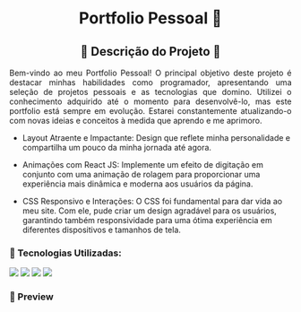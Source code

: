 <h1 align="center">Portfolio Pessoal  🚀 </h1> 

<h2 align='center'> 📜 Descrição do Projeto 📜 </h2> 

<p align="justify">Bem-vindo ao meu Portfolio Pessoal! O principal objetivo deste projeto é destacar minhas habilidades como programador, apresentando uma seleção de projetos pessoais e as tecnologias que domino. Utilizei o conhecimento adquirido até o momento para desenvolvê-lo, mas este portfolio está sempre em evolução. Estarei constantemente atualizando-o com novas ideias e conceitos à medida que aprendo e me aprimoro.</p>

- Layout Atraente e Impactante: Design que reflete minha personalidade e compartilha um pouco da minha jornada até agora.

- Animações com React JS: Implemente um efeito de digitação em conjunto com uma animação de rolagem para proporcionar uma experiência mais dinâmica e moderna aos usuários da página.

- CSS Responsivo e Interações: O CSS foi fundamental para dar vida ao meu site. Com ele, pude criar um design agradável para os usuários, garantindo também responsividade para uma ótima experiência em diferentes dispositivos e tamanhos de tela.

### 🚀 Tecnologias Utilizadas:

<div>
    <img src="https://img.shields.io/badge/HTML-0c1014?style=for-the-badge&logo=html5">
    <img src="https://img.shields.io/badge/CSS-0c1014?style=for-the-badge&logo=css3&logoColor=1572B6">
    <img src="https://img.shields.io/badge/JS-0c1014?style=for-the-badge&logo=javascript">
    <img src="https://shields.io/badge/react-black?logo=react&style=for-the-badge">
</div>

### 📸 Preview